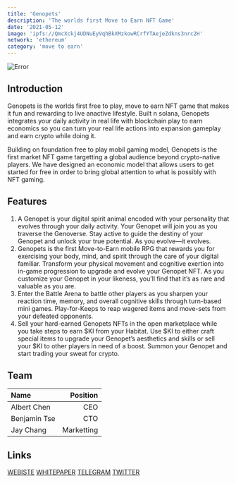 ```yaml
---
title: 'Genopets'
description: 'The worlds first Move to Earn NFT Game'
date: '2021-05-12'
image: 'ipfs://QmcXckj4UDNuEyVqhBkXMzkowRCrfYTAejeZdkns3nrc2H'
network: 'ethereum'
category: 'move to earn'
---
```


![Error](ipfs://QmU4xDVsCGeFiPgWvkFTtmtpucEwYF6RnH11K19iD1VFJt)

## Introduction

Genopets is the worlds first free to play, move to earn NFT game that makes it fun and rewarding to live anactive lifestyle. Built n solana, Genopets integrates your daily activity in real life with blockchain play to earn economics so you can turn your real life actions into expansion gameplay and earn crypto while doing it.

Building on foundation free to play mobil gaming model, Genopets is the first market NFT game targetting a global audience beyond crypto-native players. We have designed an economic model that allows users to get started for free in order to bring global attention to what is possibly with NFT gaming.



## Features
1. A Genopet is your digital spirit animal encoded with your personality that evolves through your daily activity. Your Genopet will join you as you traverse the Genoverse. Stay active to guide the destiny of your Genopet and unlock your true potential. As you evolve⁠—it evolves.
2. Genopets is the first Move-to-Earn mobile RPG that rewards you for exercising your body, mind, and spirit through the care of your digital familiar. Transform your physical movement and cognitive exertion into in-game progression to upgrade and evolve your Genopet NFT. As you customize your Genopet in your likeness, you’ll find that it’s as rare and valuable as you are.
3. Enter the Battle Arena to battle other players as you sharpen your reaction time, memory, and overall cognitive skills through turn-based mini games. Play-for-Keeps to reap wagered items and move-sets from your defeated opponents.
4. Sell your hard-earned Genopets NFTs in the open marketplace while you take steps to earn $KI from your Habitat. Use $KI to either craft special items to upgrade your Genopet’s aesthetics and skills or sell your $KI to other players in need of a boost. Summon your Genopet and start trading your sweat for crypto.


## Team

| Name  |  Position |
|:---|---:|
|  Albert Chen | CEO |
| Benjamin Tse | CTO |
|Jay Chang | Marketting|

## Links

[WEBISTE](https://www.genopets.me/)
[WHITEPAPER](https://docsend.com/view/fc6387gd57t6ksdm)
[TELEGRAM](https://t.me/Genopets)
[TWITTER](https://twitter.com/genopets)